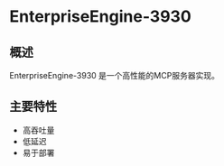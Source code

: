 # EnterpriseEngine-3930

## 概述

EnterpriseEngine-3930 是一个高性能的MCP服务器实现。

## 主要特性

- 高吞吐量
- 低延迟
- 易于部署
